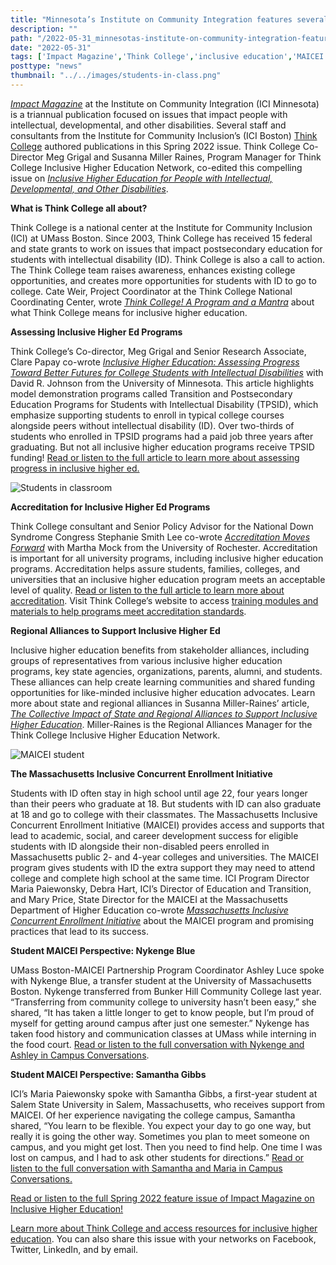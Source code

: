 ```yaml
---
title: "Minnesota’s Institute on Community Integration features several Think College achievements in their latest issue of Impact Magazine"
description: ""
path: "/2022-05-31_minnesotas-institute-on-community-integration-features-several-think-college-achievements"
date: "2022-05-31"
tags: ['Impact Magazine','Think College','inclusive education','MAICEI','Institute for Community Inclusion']
posttype: "news"
thumbnail: "../../images/students-in-class.png"
---
```



[_Impact Magazine_](https://ici.umn.edu/series/14) at the Institute on Community Integration (ICI Minnesota) is a triannual publication focused on issues that impact people with intellectual, developmental, and other disabilities. Several staff and consultants from the Institute for Community Inclusion’s (ICI Boston) [Think College](https://thinkcollege.net/) authored publications in this Spring 2022 issue. Think College Co-Director Meg Grigal and Susanna Miller Raines, Program Manager for Think College Inclusive Higher Education Network, co-edited this compelling issue on [_Inclusive Higher Education for People with Intellectual, Developmental, and Other Disabilities_](https://publications.ici.umn.edu/impact/35-1/cover).

**What is Think College all about?**

Think College is a national center at the Institute for Community Inclusion (ICI) at UMass Boston. Since 2003, Think College has received 15 federal and state grants to work on issues that impact postsecondary education for students with intellectual disability (ID). Think College is also a call to action. The Think College team raises awareness, enhances existing college opportunities, and creates more opportunities for students with ID to go to college. Cate Weir, Project Coordinator at the Think College National Coordinating Center, wrote [_Think College! A Program and a Mantra_](https://publications.ici.umn.edu/impact/35-1/think-college-a-program-and-a-mantra) about what Think College means for inclusive higher education.  

**Assessing Inclusive Higher Ed Programs**

Think College’s Co-director, Meg Grigal and Senior Research Associate, Clare Papay co-wrote [_Inclusive Higher Education: Assessing Progress Toward Better Futures for College Students with Intellectual Disabilities_](https://publications.ici.umn.edu/impact/35-1/inclusive-higher-education-assessing-progress) with David R. Johnson from the University of Minnesota. This article highlights model demonstration programs called Transition and Postsecondary Education Programs for Students with Intellectual Disability (TPSID), which emphasize supporting students to enroll in typical college courses alongside peers without intellectual disability (ID). Over two-thirds of students who enrolled in TPSID programs had a paid job three years after graduating. But not all inclusive higher education programs receive TPSID funding! [Read or listen to the full article to learn more about assessing progress in inclusive higher ed.](https://publications.ici.umn.edu/impact/35-1/inclusive-higher-education-assessing-progress)

![Students in classroom](/../../images/students-in-class.png "Accreditation in inclusive higher education will help prospective students and their families measure programs’ quality.")

**Accreditation for Inclusive Higher Ed Programs**

Think College consultant and Senior Policy Advisor for the National Down Syndrome Congress Stephanie Smith Lee co-wrote [_Accreditation Moves Forward_](https://publications.ici.umn.edu/impact/35-1/a-step-closer-for-accreditation) with Martha Mock from the University of Rochester. Accreditation is important for all university programs, including inclusive higher education programs. Accreditation helps assure students, families, colleges, and universities that an inclusive higher education program meets an acceptable level of quality. [Read or listen to the full article to learn more about accreditation](https://publications.ici.umn.edu/impact/35-1/a-step-closer-for-accreditation). Visit Think College’s website to access [training modules and materials to help programs meet accreditation standards](https://thinkcollege.net/projects/ncc/program-accreditation).

**Regional Alliances to Support Inclusive Higher Ed**

Inclusive higher education benefits from stakeholder alliances, including groups of representatives from various inclusive higher education programs, key state agencies, organizations, parents, alumni, and students. These alliances can help create learning communities and shared funding opportunities for like-minded inclusive higher education advocates. Learn more about state and regional alliances in Susanna Miller-Raines’ article, [_The Collective Impact of State and Regional Alliances to Support Inclusive Higher Education_](https://publications.ici.umn.edu/impact/35-1/alliances-to-support-inclusive-higher-education). Miller-Raines is the Regional Alliances Manager for the Think College Inclusive Higher Education Network.  

![MAICEI student](/../../images/MAICEI-student.png "A MAICEI student meeting with an education coach at University of Massachusetts Boston.")


**The Massachusetts Inclusive Concurrent Enrollment Initiative**

Students with ID often stay in high school until age 22, four years longer than their peers who graduate at 18. But students with ID can also graduate at 18 and go to college with their classmates. The Massachusetts Inclusive Concurrent Enrollment Initiative (MAICEI) provides access and supports that lead to academic, social, and career development success for eligible students with ID alongside their non-disabled peers enrolled in Massachusetts public 2- and 4-year colleges and universities. The MAICEI program gives students with ID the extra support they may need to attend college and complete high school at the same time. ICI Program Director Maria Paiewonsky, Debra Hart, ICI’s Director of Education and Transition, and Mary Price, State Director for the MAICEI at the Massachusetts Department of Higher Education co-wrote [_Massachusetts Inclusive Concurrent Enrollment Initiative_](https://publications.ici.umn.edu/impact/35-1/massachusetts-inclusive-concurrent-enrollment-initiative) about the MAICEI program and promising practices that lead to its success.

**Student MAICEI Perspective: Nykenge Blue**

UMass Boston-MAICEI Partnership Program Coordinator Ashley Luce spoke with Nykenge Blue, a transfer student at the University of Massachusetts Boston. Nykenge transferred from Bunker Hill Community College last year. “Transferring from community college to university hasn’t been easy,” she shared, “It has taken a little longer to get to know people, but I’m proud of myself for getting around campus after just one semester.” Nykenge has taken food history and communication classes at UMass while interning in the food court. [Read or listen to the full conversation with Nykenge and Ashley in Campus Conversations](https://publications.ici.umn.edu/impact/35-1/campus-conversations-1).

**Student MAICEI Perspective: Samantha Gibbs**

ICI’s Maria Paiewonsky spoke with Samantha Gibbs, a first-year student at Salem State University in Salem, Massachusetts, who receives support from MAICEI. Of her experience navigating the college campus, Samantha shared, “You learn to be flexible. You expect your day to go one way, but really it is going the other way. Sometimes you plan to meet someone on campus, and you might get lost. Then you need to find help. One time I was lost on campus, and I had to ask other students for directions.” [Read or listen to the full conversation with Samantha and Maria in Campus Conversations.](https://publications.ici.umn.edu/impact/35-1/campus-conversations-2)

[Read or listen to the full Spring 2022 feature issue of Impact Magazine on Inclusive Higher Education!](https://publications.ici.umn.edu/impact/35-1/cover)

[Learn more about Think College and access resources for inclusive higher education](https://publications.ici.umn.edu/impact/35-1/resources). You can also share this issue with your networks on Facebook, Twitter, LinkedIn, and by email.